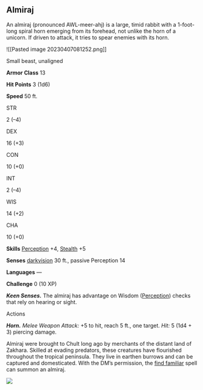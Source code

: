 ## Almiraj

An almiraj (pronounced AWL-meer-ahj) is a large, timid rabbit with a 1-foot-long spiral horn emerging from its forehead, not unlike the horn of a unicorn. If driven to attack, it tries to spear enemies with its horn.

![[Pasted image 20230407081252.png]]

Small beast, unaligned

**Armor Class** 13

**Hit Points** 3 (1d6)

**Speed** 50 ft.

STR

2 (–4)

DEX

16 (+3)

CON

10 (+0)

INT

2 (–4)

WIS

14 (+2)

CHA

10 (+0)

**Skills** [Perception](https://www.dndbeyond.com/compendium/rules/basic-rules/using-ability-scores#Perception) +4, [Stealth](https://www.dndbeyond.com/compendium/rules/basic-rules/using-ability-scores#Stealth) +5

**Senses** [darkvision](https://www.dndbeyond.com/compendium/rules/basic-rules/monsters#Darkvision) 30 ft., passive Perception 14

**Languages** —

**Challenge** 0 (10 XP)

**_Keen Senses._** The almiraj has advantage on Wisdom ([Perception](https://www.dndbeyond.com/compendium/rules/basic-rules/using-ability-scores#Perception)) checks that rely on hearing or sight.

Actions

**_Horn._** _Melee Weapon Attack:_ +5 to hit, reach 5 ft., one target. _Hit:_ 5 (1d4 + 3) piercing damage.

Almiraj were brought to Chult long ago by merchants of the distant land of Zakhara. Skilled at evading predators, these creatures have flourished throughout the tropical peninsula. They live in earthen burrows and can be captured and domesticated. With the DM’s permission, the [find familiar](https://www.dndbeyond.com/spells/find-familiar) spell can summon an almiraj.

[![](https://www.dndbeyond.com/avatars/thumbnails/30/740/195/370/636395097245241750.png)](https://www.dndbeyond.com/avatars/30/740/636395097245241750.png)